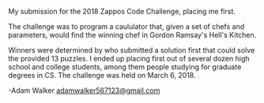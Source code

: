 
My submission for the 2018 Zappos Code Challenge, placing me first.

The challenge was to program a caululator that, given a set of chefs and parameters, would find the winning chef in Gordon Ramsay's Hell's Kitchen.

Winners were determined by who submitted a solution first that could solve the provided 13 puzzles. I ended up placing first out of several dozen high school and college students, among them people studying for graduate degrees in CS. The challenge was held on March 6, 2018.

-Adam Walker
adamwalker567123@gmail.com
